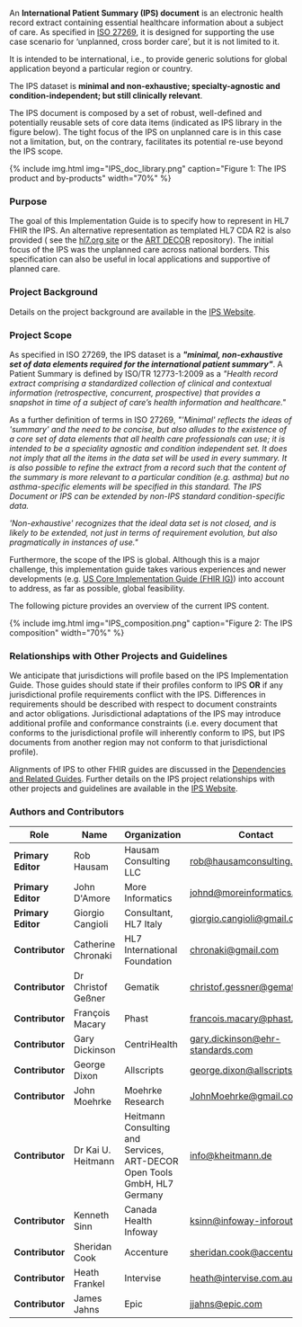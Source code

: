 An **International Patient Summary (IPS) document** is an electronic health record extract containing essential healthcare information about a subject of care.
As specified in [ISO 27269](https://www.iso.org/standard/79491.html), it is designed for supporting the use case scenario for ‘unplanned, cross border care’, but it is not limited to it.

It is intended to be international, i.e., to provide generic solutions for global application beyond a particular region or country.

The IPS dataset is **minimal and non-exhaustive; specialty-agnostic and condition-independent; but still clinically relevant**.

The IPS document is composed by a set of robust, well-defined and potentially reusable sets of core data items (indicated as IPS library in the figure below). The tight focus of the IPS on unplanned care is in this case not a limitation, but, on the contrary, facilitates its potential re-use beyond the IPS scope.

{% include img.html img="IPS_doc_library.png" caption="Figure 1: The IPS product and by-products"
    width="70%" %}

### Purpose

The goal of this Implementation Guide is to specify how to represent in HL7 FHIR the IPS. An alternative representation as templated HL7 CDA R2 is also provided ( see the [hl7.org site](https://www.hl7.org/implement/standards/product_brief.cfm?product_id=483) or the [ART DECOR](https://art-decor.org/art-decor/decor-project--hl7ips-) repository). 
The initial focus of the IPS was the unplanned care across national borders. This specification can also be useful in local applications and supportive of planned care.


### Project Background

Details on the project background are available in the <a href="https://international-patient-summary.net/ips-links-to-standards-and-specifications/">IPS Website</a>.

### Project Scope

As specified in ISO 27269, the IPS dataset is a <b><i>"minimal, non-exhaustive set of data elements required for the international patient summary"</i></b>. A Patient Summary is defined by ISO/TR 12773-1:2009 as a <i>"Health record extract comprising a standardized collection of clinical and contextual information (retrospective, concurrent, prospective) that provides a snapshot in time of a subject of care’s health information and healthcare."</i>

As a further definition of terms in ISO 27269, <i>"'Minimal' reflects the ideas of 'summary' and the need to be concise, but also alludes to the existence of a core set of data elements that all health care professionals can use; it is intended to be a speciality agnostic and condition independent set. It does not imply that all the items in the data set will be used in every summary. It is also possible to refine the extract from a record such that the content of the summary is more relevant to a particular condition (e.g. asthma) but no asthma-specific elements will be specified in this standard. The IPS Document or IPS can be extended by non-IPS standard condition-specific data.</i> 

<i>'Non-exhaustive' recognizes that the ideal data set is not closed, and is likely to be extended, not just in terms of requirement evolution, but also pragmatically in instances of use."</i>

Furthermore, the scope of the IPS is global. Although this is a major challenge, this implementation guide takes various experiences and newer developments (e.g. <a href="http://hl7.org/fhir/us/core/history.html">US Core Implementation Guide (FHIR IG)</a>) into account to address, as far as possible, global feasibility.

The following picture provides an overview of the current IPS content.

{% include img.html img="IPS_composition.png" caption="Figure 2: The IPS composition" width="70%" %}

### Relationships with Other Projects and Guidelines

We anticipate that jurisdictions will profile based on the IPS Implementation Guide. Those guides should state if their profiles conform to IPS **OR** if any jurisdictional profile requirements conflict with the IPS. Differences in requirements should be described with respect to document constraints and actor obligations. Jurisdictional adaptations of the IPS may introduce additional profile and conformance constraints (i.e. every document that conforms to the jurisdictional profile will inherently conform to IPS, but IPS documents from another region may not conform to that jurisdictional profile).

Alignments of IPS to other FHIR guides are discussed in the [Dependencies and Related Guides](./IG-analysis.html#dependencies-and-related-guides). Further details on the IPS project relationships with other projects and guidelines are available in the <a href="https://international-patient-summary.net/">IPS Website</a>.

### Authors and Contributors

| Role  | Name | Organization | Contact |
| --- | --- | --- | --- |
| **Primary Editor** | Rob Hausam | Hausam Consulting LLC | rob@hausamconsulting.com |
| **Primary Editor** | John D'Amore | More Informatics | johnd@moreinformatics.com |
| **Primary Editor** | Giorgio Cangioli | Consultant, HL7 Italy | giorgio.cangioli@gmail.com |
| **Contributor** | Catherine Chronaki | HL7 International Foundation | chronaki@gmail.com |
| **Contributor** | Dr Christof Geßner | Gematik | christof.gessner@gematik.de |
| **Contributor** | François Macary | Phast | francois.macary@phast.fr |
| **Contributor** | Gary Dickinson | CentriHealth | gary.dickinson@ehr-standards.com |
| **Contributor** | George Dixon | Allscripts | george.dixon@allscripts.com |
| **Contributor** | John Moehrke | Moehrke Research | JohnMoehrke@gmail.com
| **Contributor** | Dr Kai U. Heitmann | Heitmann Consulting and Services, ART-DECOR Open Tools GmbH, HL7 Germany | info@kheitmann.de |
| **Contributor** | Kenneth Sinn  | Canada Health Infoway | ksinn@infoway-inforoute.ca |
| **Contributor** | Sheridan Cook | Accenture | sheridan.cook@accenture.com |
| **Contributor** | Heath Frankel | Intervise | heath@intervise.com.au |
| **Contributor** | James Jahns | Epic | jjahns@epic.com |

